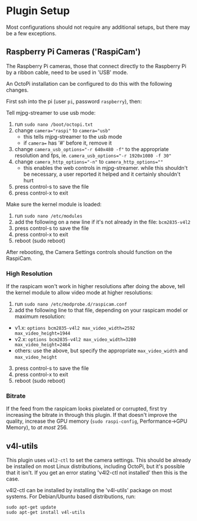 # Plugin Setup

Most configurations should not require any additional setups, but there may be a few exceptions.

## Raspberry Pi Cameras ('RaspiCam')

The Raspberry Pi cameras, those that connect directly to the Raspberry Pi by a ribbon cable, need to be used in 'USB' mode.

An OctoPi installation can be configured to do this with the following changes.

First ssh into the pi (user `pi`, password `raspberry`), then:

Tell mjpg-streamer to use usb mode:
1. run `sudo nano /boot/octopi.txt`
2. change `camera="raspi"` to `camera="usb"`
   - this tells mjpg-streamer to the usb mode
   - if `camera=` has '#' before it, remove it
3. change `camera_usb_options="-r 640x480 -f"` to the appropriate resolution and fps, ie. `camera_usb_options="-r 1920x1080 -f 30"`
4. change `camera_http_options="-n"` to `camera_http_options=""`
   - this enables the web controls in mjpg-streamer. while this shouldn't be necessary, a user reported it helped and it certainly shouldn't hurt
5. press control-s to save the file
6. press control-x to exit

Make sure the kernel module is loaded:
1. run `sudo nano /etc/modules`
2. add the following on a new line if it's not already in the file: `bcm2835-v4l2`
3. press control-s to save the file
4. press control-x to exit
5. reboot (sudo reboot)

After rebooting, the Camera Settings controls should function on the RaspiCam.

### High Resolution

If the raspicam won't work in higher resolutions after doing the above, tell the kernel module to allow video mode at higher resolutions:
1. run `sudo nano /etc/modprobe.d/raspicam.conf`
2. add the following line to that file, depending on your raspicam model or maximum resolution:
  - v1.x: `options bcm2835-v4l2 max_video_width=2592 max_video_height=1944`
  - v2.x: `options bcm2835-v4l2 max_video_width=3280 max_video_height=2464`
  - others: use the above, but specify the appropriate `max_video_width` and `max_video_height`
3. press control-s to save the file
4. press control-x to exit
5. reboot (sudo reboot)

### Bitrate

If the feed from the raspicam looks pixelated or corrupted, first try increasing the bitrate in through this plugin. If that doesn't improve the quality, increase the GPU memory (`sudo raspi-config`, Performance->GPU Memory), to *at most* 256.

## v4l-utils

This plugin uses `v4l2-ctl` to set the camera settings. This should be already be installed on most Linux distributions, including OctoPi, but it's possible that it isn't. If you get an error stating 'v4l2-ctl not installed' then this is the case. 

v4l2-ctl can be installed by installing the 'v4l-utils' package on most systems. For Debian/Ubuntu based distributions, run:

```terminal
sudo apt-get update
sudo apt-get install v4l-utils
```
